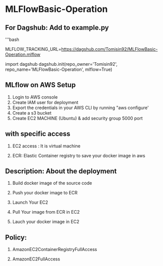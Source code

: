 # MLFlowBasic-Operation



## For Dagshub: Add to example.py


'''bash

MLFLOW_TRACKING_URL=https://dagshub.com/Tomisin92/MLFlowBasic-Operation.mlflow

import dagshub
dagshub.init(repo_owner='Tomisin92', repo_name='MLFlowBasic-Operation', mlflow=True)


## MLflow on AWS Setup
1. Login to AWS console
2. Create IAM user for deployment
3. Export the credentials in your AWS CLI by running "aws configure'
4. Create a s3 bucket
5. Create EC2  MACHINE (Ubuntu) & add security group 5000 port

## with specific access

1. EC2 access : It is virtual machine

2. ECR: Elastic Container registry to save your docker image in aws


## Description: About the deployment

1. Build docker image of the source code

2. Push your docker image to ECR

3. Launch Your EC2 

4. Pull Your image from ECR in EC2

5. Lauch your docker image in EC2

## Policy:

1. AmazonEC2ContainerRegistryFullAccess

2. AmazonEC2FullAccess